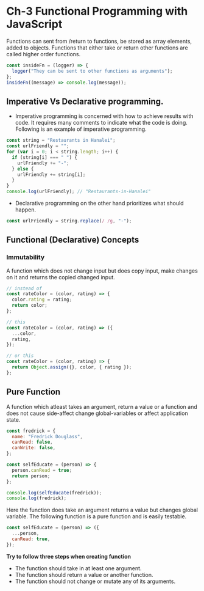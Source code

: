 # Ch-3 Functional Programming with JavaScript

Functions can sent from /return to functions, be stored as array elements, added to objects.
Functions that either take or return other functions are called higher order functions.

```javascript
const insideFn = (logger) => {
  logger("They can be sent to other functions as arguments");
};
insideFn((message) => console.log(message));
```

## Imperative Vs Declarative programming.

- Imperative programming is concerned with how to achieve results with code. It requires many comments to indicate what the code is doing. Following is an example of imperative programming.

```javascript
const string = "Restaurants in Hanalei";
const urlFriendly = "";
for (var i = 0; i < string.length; i++) {
  if (string[i] === " ") {
    urlFriendly += "-";
  } else {
    urlFriendly += string[i];
  }
}
console.log(urlFriendly); // "Restaurants-in-Hanalei"
```

- Declarative programming on the other hand prioritizes what should happen.

```javascript
const urlFriendly = string.replace(/ /g, "-");
```

## Functional (Declarative) Concepts

### Immutability

A function which does not change input but does copy input, make changes on it and returns the copied changed input.

```javascript
// instead of
const rateColor = (color, rating) => {
  color.rating = rating;
  return color;
};

// this
const rateColor = (color, rating) => ({
  ...color,
  rating,
});

// or this
const rateColor = (color, rating) => {
  return Object.assign({}, color, { rating });
};
```

## Pure Function

A function which atleast takes an argument, return a value or a function and does not cause side-affect change global-variables or affect application state.

```javascript
const fredrick = {
  name: "Fredrick Douglass",
  canRead: false,
  canWrite: false,
};

const selfEducate = (person) => {
  person.canRead = true;
  return person;
};

console.log(selfEducate(fredrick));
console.log(fredrick);
```

Here the function does take an argument returns a value but changes global variable.
The following function is a pure function and is easily testable.

```javascript
const selfEducate = (person) => ({
  ...person,
  canRead: true,
});
```

**Try to follow three steps when creating function**

- The function should take in at least one argument.
- The function should return a value or another function.
- The function should not change or mutate any of its arguments.
